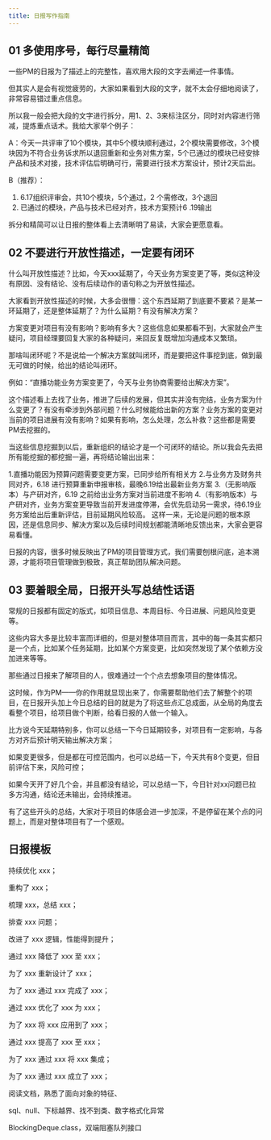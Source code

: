 ```yaml
---
title: 日报写作指南
---
```


## 01 多使用序号，每行尽量精简

一些PM的日报为了描述上的完整性，喜欢用大段的文字去阐述一件事情。

但其实人是会有视觉疲劳的，大家如果看到大段的文字，就不太会仔细地阅读了，非常容易错过重点信息。

所以我一般会把大段的文字进行拆分，用1、2、3来标注区分，同时对内容进行筛减，提炼重点话术。我给大家举个例子：

A：今天一共评审了10个模块，其中5个模块顺利通过，2个模块需要修改，3个模块因为不符合业务诉求所以退回重新和业务对焦方案，5个已通过的模块已经安排产品和技术对接，技术评估后明确可行，需要进行技术方案设计，预计2天后出。

B（推荐）：

1. 6.17组织评审会，共10个模块，5个通过，2 个需修改，3个退回
2. 已通过的模块，产品与技术已经对齐，技术方案预计6 .19输出

拆分和精简可以让日报的整体看上去清晰明了易读，大家会更愿意看。

## 02 不要进行开放性描述，一定要有闭环

什么叫开放性描述？比如，今天xxx延期了，今天业务方案变更了等，类似这种没有原因、没有结论、没有后续动作的语句称之为开放性描述。

大家看到开放性描述的时候，大多会很懵：这个东西延期了到底要不要紧？是某一环延期了，还是整体延期了？为什么延期？有没有解决方案？

方案变更对项目有没有影响？影响有多大？这些信息如果都看不到，大家就会产生疑问，项目经理要回复大家的各种疑问，来回反复既增加沟通成本又繁琐。

那啥叫闭环呢？不是说给一个解决方案就叫闭环，而是要把这件事挖到底，做到最无可做的时候，给出的结论叫闭环。

例如：“直播功能业务方案变更了，今天与业务协商需要给出解决方案”。

这个描述看上去找了业务，推进了后续的发展，但其实并没有完结，业务方案为什么变更了？有没有牵涉到外部问题？什么时候能给出新的方案？业务方案的变更对当前的项目进展有没有影响？如果有影响，怎么处理，怎么补救？这些都是需要PM去挖掘的。

当这些信息挖掘到以后，重新组织的结论才是一个可闭环的结论。所以我会先去把所有能挖掘的都挖掘一遍，再将结论输出出来：

1.直播功能因为预算问题需要变更方案，已同步给所有相关方
2.与业务方及财务共同对齐，6.18 进行预算重新申报审核，最晚6.19给出最新业务方案
3.（无影响版本）与产研对齐，6.19 之前给出业务方案对当前进度不影响
4.（有影响版本）与产研对齐，业务方案变更导致当前开发进度停滞，会优先启动另一需求，待6.19业务方案给出后重新评估，目前延期风险较高。 这样一来，无论是问题的根本原因，还是信息同步、解决方案以及后续时间规划都能清晰地反馈出来，大家会更容易看懂。

日报的内容，很多时候反映出了PM的项目管理方式，我们需要刨根问底，追本溯源，才能将项目管理做到极致，真正帮助团队解决问题。

## 03 要着眼全局，日报开头写总结性话语

常规的日报都有固定的版式，如项目信息、本周目标、今日进展、问题风险变更等。

这些内容大多是比较丰富而详细的，但是对整体项目而言，其中的每一条其实都只是一个点，比如某个任务延期，比如某个方案变更，比如突然发现了某个依赖方没加进来等等。

那些通过日报来了解项目的人，很难通过一个个点去想象项目的整体情况。

这时候，作为PM——你的作用就显现出来了，你需要帮助他们去了解整个的项目，在日报开头加上今日总结的目的就是为了将这些点汇总成面，从全局的角度去看整个项目，给项目做个判断，给看日报的人做一个输入。

比方说今天延期特别多，你可以总结一下今日延期较多，对项目有一定影响，与各方对齐后预计明天输出解决方案；

如果变更很多，但是都在可控范围内，也可以总结一下，今天共有8个变更，但目前评估下来，风险可控；

如果今天开了好几个会，并且都没有结论，可以总结一下，今日针对xx问题已拉多方沟通，结论还未输出，会持续推进。

有了这些开头的总结，大家对于项目的体感会进一步加深，不是停留在某个点的问题上，而是对整体项目有了一个感观。

## 日报模板

持续优化 xxx；

重构了 xxx；

梳理 xxx，总结 xxx；

排查 xxx 问题；

改进了 xxx 逻辑，性能得到提升；

通过 xxx 降低了 xxx 至 xxx；

为了 xxx 重新设计了 xxx；

为了 xxx 通过 xxx 完成了 xxx；

通过 xxx 优化了 xxx 为 xxx；

为了 xxx 将 xxx 应用到了 xxx；

通过 xxx 提高了 xxx 至 xxx；

为了 xxx 通过 xxx 将 xxx 集成；

为了 xxx 通过 xxx 成立了 xxx；

阅读文档，熟悉了面向对象的特征、

sql、null、下标越界、找不到类、数字格式化异常

BlockingDeque.class，双端阻塞队列接口
